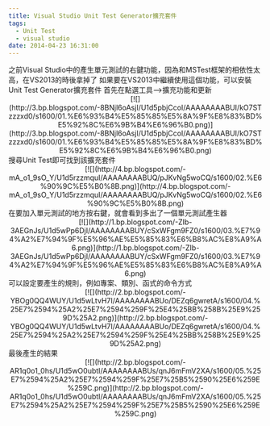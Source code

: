 ```yaml
---
title: Visual Studio Unit Test Generator擴充套件
tags:
  - Unit Test
  - visual studio
date: 2014-04-23 16:31:00
---
```


<div>之前Visual Studio中的產生單元測試的右鍵功能，因為和MSTest框架的相依性太高，在VS2013的時後拿掉了
如果要在VS2013中繼續使用這個功能，可以安裝Unit Test Generator擴充套件
首先在點選工具--&gt;擴充功能和更新</div><div class="separator" style="clear: both; text-align: center;">[![](http://3.bp.blogspot.com/-8BNjl6oAsjI/U1d5pbjCcoI/AAAAAAAABUI/kO7STzzzxd0/s1600/01.%E6%93%B4%E5%85%85%E5%8A%9F%E8%83%BD%E5%92%8C%E6%9B%B4%E6%96%B0.png)](http://3.bp.blogspot.com/-8BNjl6oAsjI/U1d5pbjCcoI/AAAAAAAABUI/kO7STzzzxd0/s1600/01.%E6%93%B4%E5%85%85%E5%8A%9F%E8%83%BD%E5%92%8C%E6%9B%B4%E6%96%B0.png)</div>
<div>搜尋Unit Test即可找到該擴充套件</div><div class="separator" style="clear: both; text-align: center;">[![](http://4.bp.blogspot.com/-mA_o1_9sO_Y/U1d5rzzmquI/AAAAAAAABUQ/pJKvNg5woCQ/s1600/02.%E6%90%9C%E5%B0%8B.png)](http://4.bp.blogspot.com/-mA_o1_9sO_Y/U1d5rzzmquI/AAAAAAAABUQ/pJKvNg5woCQ/s1600/02.%E6%90%9C%E5%B0%8B.png)</div>
<div>在要加入單元測試的地方按右鍵，就會看到多出了一個單元測試產生器</div><div class="separator" style="clear: both; text-align: center;">[![](http://1.bp.blogspot.com/-ZIb-3AEGnJs/U1d5wPp6DjI/AAAAAAAABUY/cSxWFgm9FZ0/s1600/03.%E7%94%A2%E7%94%9F%E5%96%AE%E5%85%83%E6%B8%AC%E8%A9%A6.png)](http://1.bp.blogspot.com/-ZIb-3AEGnJs/U1d5wPp6DjI/AAAAAAAABUY/cSxWFgm9FZ0/s1600/03.%E7%94%A2%E7%94%9F%E5%96%AE%E5%85%83%E6%B8%AC%E8%A9%A6.png)</div>
<div>可以設定要產生的規則，例如專案、類別、函式的命令方式</div><div class="separator" style="clear: both; text-align: center;">[![](http://2.bp.blogspot.com/-YBOg0QQ4WUY/U1d5wLtvH7I/AAAAAAAABUo/DEZq6gwretA/s1600/04.%25E7%2594%25A2%25E7%2594%259F%25E4%25BB%258B%25E9%259D%25A2.png)](http://2.bp.blogspot.com/-YBOg0QQ4WUY/U1d5wLtvH7I/AAAAAAAABUo/DEZq6gwretA/s1600/04.%25E7%2594%25A2%25E7%2594%259F%25E4%25BB%258B%25E9%259D%25A2.png)</div>
<div>最後產生的結果</div><div class="separator" style="clear: both; text-align: center;">[![](http://2.bp.blogspot.com/-AR1q0o1_0hs/U1d5wO0ubtI/AAAAAAAABUs/qnJ6mFmV2XA/s1600/05.%25E7%2594%25A2%25E7%2594%259F%25E7%25B5%2590%25E6%259E%259C.png)](http://2.bp.blogspot.com/-AR1q0o1_0hs/U1d5wO0ubtI/AAAAAAAABUs/qnJ6mFmV2XA/s1600/05.%25E7%2594%25A2%25E7%2594%259F%25E7%25B5%2590%25E6%259E%259C.png)</div>
<div>
</div>